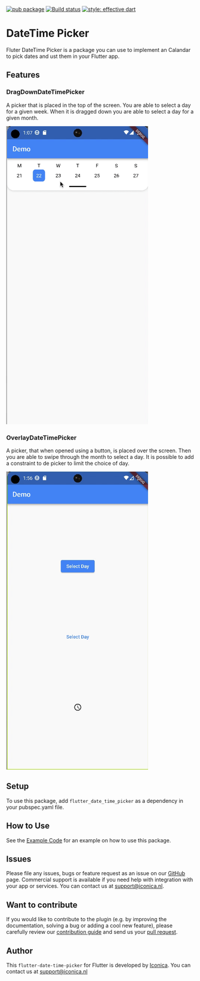 [![pub package](https://img.shields.io/pub/v/flutter_date_time_picker.svg)](https://github.com/Iconica-Development) [![Build status](https://img.shields.io/github/workflow/status/Iconica-Development/flutter_date_time_picker/CI)](https://github.com/Iconica-Development/flutter_date_time_picker/actions/new) [![style: effective dart](https://img.shields.io/badge/style-effective_dart-40c4ff.svg)](https://github.com/tenhobi/effective_dart) 

# DateTime Picker

Fluter DateTime Picker is a package you can use to implement an Calandar to pick dates and ust them in your Flutter app.

## Features

### DragDownDateTimePicker

A picker that is placed in the top of the screen.
You are able to select a day for a given week.
When it is dragged down you are able to select a day for a given month.

![Dragdown date time picker GIF](dropdown_date_time_picker.gif)

### OverlayDateTimePicker

A picker, that when opened using a button, is placed over the screen.
Then you are able to swipe through the month to select a day.
It is possible to add a constraint to de picker to limit the choice of day.

![Overlay date time picker GIF](overlay_date_time_picker.gif)

## Setup

To use this package, add `flutter_date_time_picker` as a dependency in your pubspec.yaml file.

## How to Use

See the [Example Code](example/lib/main.dart) for an example on how to use this package.

## Issues

Please file any issues, bugs or feature request as an issue on our [GitHub](https://github.com/Iconica-Development/flutter_date_time_picker/pulls) page. Commercial support is available if you need help with integration with your app or services. You can contact us at [support@iconica.nl](mailto:support@iconica.nl).

## Want to contribute

If you would like to contribute to the plugin (e.g. by improving the documentation, solving a bug or adding a cool new feature), please carefully review our [contribution guide](../CONTRIBUTING.md) and send us your [pull request](https://github.com/Iconica-Development/flutter_date_time_picker/pulls).

## Author

This `flutter-date-time-picker` for Flutter is developed by [Iconica](https://iconica.nl). You can contact us at <support@iconica.nl>
